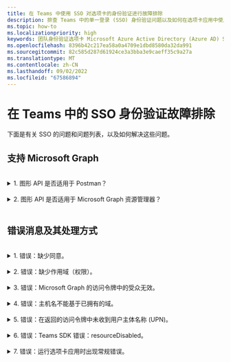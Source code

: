 ```yaml
---
title: 在 Teams 中使用 SSO 对选项卡的身份验证进行故障排除
description: 排查 Teams 中的单一登录 (SSO) 身份验证问题以及如何在选项卡应用中使用它。
ms.topic: how-to
ms.localizationpriority: high
keywords: 团队身份验证选项卡 Microsoft Azure Active Directory (Azure AD) SSO 错误问题
ms.openlocfilehash: 8396b42c217ea58a0a4709e1dbd8580da32da991
ms.sourcegitcommit: 82c585d287d61924ce3a3bba3e9caeff35c9a27a
ms.translationtype: MT
ms.contentlocale: zh-CN
ms.lasthandoff: 09/02/2022
ms.locfileid: "67586894"
---
```

# <a name="troubleshoot-sso-authentication-in-teams"></a>在 Teams 中的 SSO 身份验证故障排除

下面是有关 SSO 的问题和问题列表，以及如何解决这些问题。
<br>

## <a name="support-for-microsoft-graph"></a>支持 Microsoft Graph

<br>
<details>
<summary>1. 图形 API 是否适用于 Postman？</summary>
<br>
可以将 Microsoft Graph Postman 集合与 Microsoft Graph API 配合使用。

有关详细信息，请参阅[结合使用 Postman 和 Microsoft Graph API](/graph/use-postman)。
</details>
<br>
<details>
<summary>2. 图形 API 是否适用于 Microsoft Graph 资源管理器？</summary>
<br>
是的，图形 API 在 Microsoft Graph 资源管理器中工作。

有关详细信息，请参阅 [Graph 浏览器](https://developer.microsoft.com/graph/graph-explorer)。

</details>
<br>

## <a name="error-messages-and-how-to-handle-them"></a>错误消息及其处理方式

<br>
<details>
<summary>1. 错误：缺少同意。</summary>
<br>
当 Azure AD 收到访问 Microsoft Graph 资源的请求时，它会检查用户（或租户管理员）是否同意此资源。 如果用户或管理员没有同意记录，Azure AD 向 Web 服务发送错误消息。

代码必须告知客户端（例如，在 403 禁止访问响应的正文中）如何处理错误：

- 如果选项卡应用需要 Microsoft Graph 仅管理员可以为其授予同意的范围，则代码应生成错误。
- 如果用户只能许可所需的范围，则代码应回退到用户身份验证备用系统。

</details>
<br>
<details>
<summary>2. 错误：缺少作用域（权限）。</summary>
<br>
此错误仅在开发过程中出现。

若要处理此错误，服务器端代码应向客户端发送 403 禁止响应。 它应将错误记录到控制台或将其记录在日志中。
</details>
<br>
<details>
<summary>3. 错误：Microsoft Graph 的访问令牌中的受众无效。</summary>
<br>
服务器端代码应向客户端发送 403 禁止访问响应，以向用户显示消息。 建议还应将错误记录到控制台，或将其记录在日志中。
</details>
<br>
<details>
<summary>4. 错误：主机名不能基于已拥有的域。</summary>
<br>
可以在以下两种方案之一中收到此错误：

1. 不会将自定义域添加到 Azure AD。 若要将自定义域添加到 Azure AD并注册它，请按照 [添加自定义域名Azure AD](/azure/active-directory/fundamentals/add-custom-domain) 过程，然后按照步骤再次 [配置访问令牌的范围](tab-sso-register-aad.md#configure-scope-for-access-token)。
1. 你未在 Microsoft 365 租赁中使用管理员凭据登录。 以管理员身份登录 Microsoft 365。

</details>
<br>
<details>
<summary>5. 错误：在返回的访问令牌中未收到用户主体名称 (UPN)。</summary>
<br>
可以在 Azure AD 中将 UPN 添加为可选声明。

有关详细信息，请参阅 [向应用提供可选声明](/azure/active-directory/develop/active-directory-optional-claims) 和 [访问令牌](/azure/active-directory/develop/access-tokens)。
</details>
<br>
<details>
<summary>6. 错误：Teams SDK 错误：resourceDisabled。</summary>
<br>
若要避免此错误，请确保在 Azure AD 应用注册和 Teams 客户端中正确配置应用程序 ID URI。

有关应用程序 ID URI 的详细信息，请参阅“[公开 API](tab-sso-register-aad.md#to-expose-an-api)”。

</details>
<br>

<details>
<summary>7. 错误：运行选项卡应用时出现常规错误。</summary>
<br>
当在 Azure AD 中进行的一个或多个应用配置不正确时，可能会显示一般性错误。 若要解决此错误，请检查在代码和 Teams 清单中配置的应用详细信息是否与 Azure AD 中的值匹配。

下图显示了在 Azure AD 中配置的应用详细信息的示例。

:::image type="content" source="../../../assets/images/authentication/teams-sso-tabs/azure-app-details.png" alt-text="Azure AD 中的应用配置值":::

检查以下值是否在 Azure AD、客户端代码和 Teams 应用清单之间匹配：

- **应用 ID**：在 Azure AD 中生成的应用 ID 在代码和 Teams 清单文件中应相同。 检查 Teams 清单中的应用 ID 是否与 Azure AD 中的应用程序 **（客户端）ID** 匹配。

- **应用机密**：在应用后端配置的应用机密应与Azure AD中 **的客户端凭据** 匹配。
    还应检查客户端密码是否已过期。

- **应用程序 ID URI**：代码和 Teams 应用清单文件中的应用 ID URI 应与 Azure AD 中的应用程序 **ID URI** 匹配。

- **应用权限**：检查你在作用域中定义的权限是否与应用要求一样。 如果是这样，请检查是否在访问令牌中向用户授予了访问令牌。

- **管理员同意**：如果任何范围都需要管理员同意，请检查是否已向用户授予特定作用域的同意。

此外，检查发送到选项卡应用的访问令牌，以验证以下值是否正确：

- **受众 (aud)**：检查令牌中的应用 ID 是否正确，如 Azure AD 中所述。
- **租户 ID (tid)**：检查令牌中提到的租户是否正确。
- **用户标识 (preferred_username)**：检查用户标识是否与当前用户要访问的范围的访问令牌请求中的用户名匹配。
- **作用域 (scp)**：检查请求访问令牌的作用域是否正确，以及 Azure AD 中定义的范围。
- **Azure AD 版本 1.0 或 2.0 (ver)**：检查 Azure AD 版本是否正确。

可以使用 [JWT](https://jwt.ms) 检查令牌。

</details>
